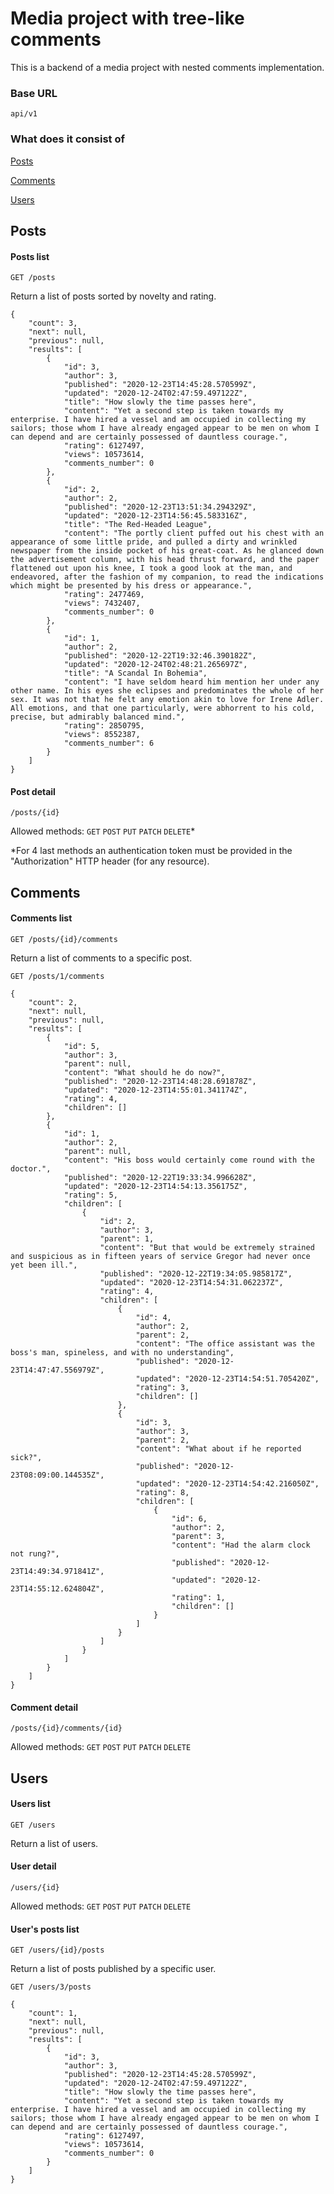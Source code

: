 # Media project with tree-like comments

This is a backend of a media project with nested comments implementation.

### Base URL

```
api/v1
```

### What does it consist of

[Posts](#posts)

[Comments](#comments)

[Users](#users)

## Posts

#### Posts list

```
GET /posts
```

Return a list of posts sorted by novelty and rating.

```
{
    "count": 3,
    "next": null,
    "previous": null,
    "results": [
        {
            "id": 3,
            "author": 3,
            "published": "2020-12-23T14:45:28.570599Z",
            "updated": "2020-12-24T02:47:59.497122Z",
            "title": "How slowly the time passes here",
            "content": "Yet a second step is taken towards my enterprise. I have hired a vessel and am occupied in collecting my sailors; those whom I have already engaged appear to be men on whom I can depend and are certainly possessed of dauntless courage.",
            "rating": 6127497,
            "views": 10573614,
            "comments_number": 0
        },
        {
            "id": 2,
            "author": 2,
            "published": "2020-12-23T13:51:34.294329Z",
            "updated": "2020-12-23T14:56:45.583316Z",
            "title": "The Red-Headed League",
            "content": "The portly client puffed out his chest with an appearance of some little pride, and pulled a dirty and wrinkled newspaper from the inside pocket of his great-coat. As he glanced down the advertisement column, with his head thrust forward, and the paper flattened out upon his knee, I took a good look at the man, and endeavored, after the fashion of my companion, to read the indications which might be presented by his dress or appearance.",
            "rating": 2477469,
            "views": 7432407,
            "comments_number": 0
        },
        {
            "id": 1,
            "author": 2,
            "published": "2020-12-22T19:32:46.390182Z",
            "updated": "2020-12-24T02:48:21.265697Z",
            "title": "A Scandal In Bohemia",
            "content": "I have seldom heard him mention her under any other name. In his eyes she eclipses and predominates the whole of her sex. It was not that he felt any emotion akin to love for Irene Adler. All emotions, and that one particularly, were abhorrent to his cold, precise, but admirably balanced mind.",
            "rating": 2850795,
            "views": 8552387,
            "comments_number": 6
        }
    ]
}
```

#### Post detail

```
/posts/{id}
```

Allowed methods:
```GET```
```POST```
```PUT```
```PATCH```
```DELETE```*

*For 4 last methods an authentication token must be provided in the "Authorization" HTTP header (for any resource).

## Comments

#### Comments list

```
GET /posts/{id}/comments
```

Return a list of comments to a specific post.

```
GET /posts/1/comments
```

```
{
    "count": 2,
    "next": null,
    "previous": null,
    "results": [
        {
            "id": 5,
            "author": 3,
            "parent": null,
            "content": "What should he do now?",
            "published": "2020-12-23T14:48:28.691878Z",
            "updated": "2020-12-23T14:55:01.341174Z",
            "rating": 4,
            "children": []
        },
        {
            "id": 1,
            "author": 2,
            "parent": null,
            "content": "His boss would certainly come round with the doctor.",
            "published": "2020-12-22T19:33:34.996628Z",
            "updated": "2020-12-23T14:54:13.356175Z",
            "rating": 5,
            "children": [
                {
                    "id": 2,
                    "author": 3,
                    "parent": 1,
                    "content": "But that would be extremely strained and suspicious as in fifteen years of service Gregor had never once yet been ill.",
                    "published": "2020-12-22T19:34:05.985817Z",
                    "updated": "2020-12-23T14:54:31.062237Z",
                    "rating": 4,
                    "children": [
                        {
                            "id": 4,
                            "author": 2,
                            "parent": 2,
                            "content": "The office assistant was the boss's man, spineless, and with no understanding",
                            "published": "2020-12-23T14:47:47.556979Z",
                            "updated": "2020-12-23T14:54:51.705420Z",
                            "rating": 3,
                            "children": []
                        },
                        {
                            "id": 3,
                            "author": 3,
                            "parent": 2,
                            "content": "What about if he reported sick?",
                            "published": "2020-12-23T08:09:00.144535Z",
                            "updated": "2020-12-23T14:54:42.216050Z",
                            "rating": 8,
                            "children": [
                                {
                                    "id": 6,
                                    "author": 2,
                                    "parent": 3,
                                    "content": "Had the alarm clock not rung?",
                                    "published": "2020-12-23T14:49:34.971841Z",
                                    "updated": "2020-12-23T14:55:12.624804Z",
                                    "rating": 1,
                                    "children": []
                                }
                            ]
                        }
                    ]
                }
            ]
        }
    ]
}
```

#### Comment detail

```
/posts/{id}/comments/{id}
```
Allowed methods:
```GET```
```POST```
```PUT```
```PATCH```
```DELETE```

## Users
#### Users list
```
GET /users
```

Return a list of users.

#### User detail

```
/users/{id}
```

Allowed methods:
```GET```
```POST```
```PUT```
```PATCH```
```DELETE```


#### User's posts list

```
GET /users/{id}/posts
```

Return a list of posts published by a specific user.

```
GET /users/3/posts
```

```
{
    "count": 1,
    "next": null,
    "previous": null,
    "results": [
        {
            "id": 3,
            "author": 3,
            "published": "2020-12-23T14:45:28.570599Z",
            "updated": "2020-12-24T02:47:59.497122Z",
            "title": "How slowly the time passes here",
            "content": "Yet a second step is taken towards my enterprise. I have hired a vessel and am occupied in collecting my sailors; those whom I have already engaged appear to be men on whom I can depend and are certainly possessed of dauntless courage.",
            "rating": 6127497,
            "views": 10573614,
            "comments_number": 0
        }
    ]
}
```
